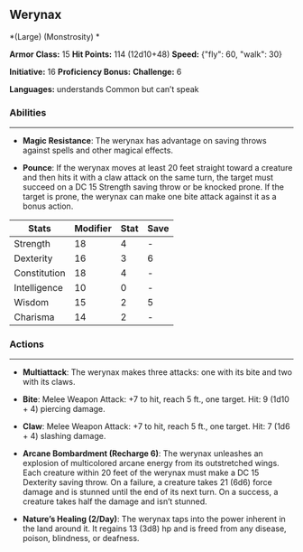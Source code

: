 ## Werynax
*(Large) (Monstrosity) *

**Armor Class:** 15
**Hit Points:** 114 (12d10+48)
**Speed:** {"fly": 60, "walk": 30}

**Initiative:** 16
**Proficiency Bonus:**
**Challenge:** 6

**Languages:** understands Common but can’t speak

### Abilities
 --- 
- **Magic Resistance**: The werynax has advantage on saving throws against spells and other magical effects.

- **Pounce**: If the werynax moves at least 20 feet straight toward a creature and then hits it with a claw attack on the same turn, the target must succeed on a DC 15 Strength saving throw or be knocked prone. If the target is prone, the werynax can make one bite attack against it as a bonus action.



| Stats | Modifier | Stat | Save
| ---- | ---- | ---- | ---- |
| Strength | 18 | 4 | - |
| Dexterity | 16 | 3 | 6 |
| Constitution | 18 | 4 | - |
| Intelligence | 10 | 0 | - |
| Wisdom | 15 | 2 | 5 |
| Charisma | 14 | 2 | - |

### Actions
 --- 
- **Multiattack**: The werynax makes three attacks: one with its bite and two with its claws.

- **Bite**: Melee Weapon Attack: +7 to hit, reach 5 ft., one target. Hit: 9 (1d10 + 4) piercing damage.

- **Claw**: Melee Weapon Attack: +7 to hit, reach 5 ft., one target. Hit: 7 (1d6 + 4) slashing damage.

- **Arcane Bombardment (Recharge 6)**: The werynax unleashes an explosion of multicolored arcane energy from its outstretched wings. Each creature within 20 feet of the werynax must make a DC 15 Dexterity saving throw. On a failure, a creature takes 21 (6d6) force damage and is stunned until the end of its next turn. On a success, a creature takes half the damage and isn’t stunned.

- **Nature’s Healing (2/Day)**: The werynax taps into the power inherent in the land around it. It regains 13 (3d8) hp and is freed from any disease, poison, blindness, or deafness.


